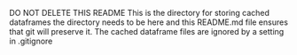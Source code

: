 DO NOT DELETE THIS README
This is the directory for storing cached dataframes 
the directory needs to be here and this README.md file ensures that git will preserve it.
The cached dataframe files are ignored by a setting in .gitignore
 